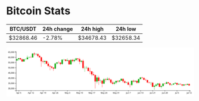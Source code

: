 # Bitcoin Stats

BTC/USDT|24h change|24h high|24h low|
|---|---|---|---|
|$32868.46|-2.78%|$34678.43|$32658.34|

<img src="./chart.svg">

